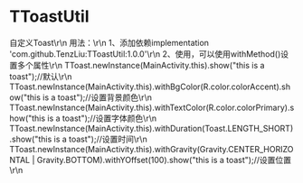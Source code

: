 # TToastUtil
自定义Toast\r\n
用法：\r\n
1、添加依赖implementation 'com.github.TenzLiu:TToastUtil:1.0.0'\r\n
2、使用，可以使用withMethod()设置多个属性\r\n
TToast.newInstance(MainActivity.this).show("this is a toast");//默认\r\n
TToast.newInstance(MainActivity.this).withBgColor(R.color.colorAccent).show("this is a toast");//设置背景颜色\r\n
TToast.newInstance(MainActivity.this).withTextColor(R.color.colorPrimary).show("this is a toast");//设置字体颜色\r\n
TToast.newInstance(MainActivity.this).withDuration(Toast.LENGTH_SHORT).show("this is a toast");//设置时间\r\n
TToast.newInstance(MainActivity.this).withGravity(Gravity.CENTER_HORIZONTAL | Gravity.BOTTOM).withYOffset(100).show("this is a toast");//设置位置\r\n
